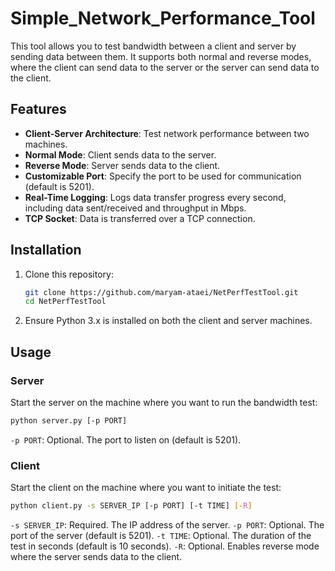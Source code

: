 # Simple_Network_Performance_Tool

This tool allows you to test bandwidth between a client and server by sending data between them. It supports both normal and reverse modes, where the client can send data to the server or the server can send data to the client.

## Features

- **Client-Server Architecture**: Test network performance between two machines.
- **Normal Mode**: Client sends data to the server.
- **Reverse Mode**: Server sends data to the client.
- **Customizable Port**: Specify the port to be used for communication (default is 5201).
- **Real-Time Logging**: Logs data transfer progress every second, including data sent/received and throughput in Mbps.
- **TCP Socket**: Data is transferred over a TCP connection.

## Installation

1. Clone this repository:
   ```bash
   git clone https://github.com/maryam-ataei/NetPerfTestTool.git
   cd NetPerfTestTool
   
2. Ensure Python 3.x is installed on both the client and server machines.

## Usage

### Server
Start the server on the machine where you want to run the bandwidth test:
   ```bash
python server.py [-p PORT]
```
`-p PORT`: Optional. The port to listen on (default is 5201).

### Client
Start the client on the machine where you want to initiate the test:
   ```bash
python client.py -s SERVER_IP [-p PORT] [-t TIME] [-R]
```

`-s SERVER_IP`: Required. The IP address of the server.
`-p PORT`: Optional. The port of the server (default is 5201).
`-t TIME`: Optional. The duration of the test in seconds (default is 10 seconds).
`-R`: Optional. Enables reverse mode where the server sends data to the client.



